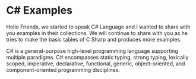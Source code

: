 # C# Examples

Hello Friends, we started to speak C# Language and I wanted to share with you examples in their collections. We will continue to share with you as he tries to make the basic tables of C Sharp and produces more examples.

C# is a general-purpose high-level programming language supporting multiple paradigms. C# encompasses static typing, strong typing, lexically scoped, imperative, declarative, functional, generic, object-oriented, and component-oriented programming disciplines.

